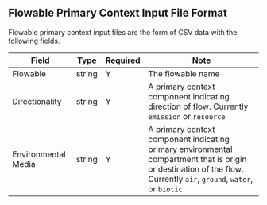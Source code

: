 ## Flowable Primary Context Input File Format

Flowable primary context input files are the form of CSV data with the following fields.

 Field | Type | Required |  Note |
----------- |  ---- | ---------| -----  |
 Flowable | string | Y | The flowable name |
 Directionality | string | Y | A primary context component indicating direction of flow. Currently `emission` or `resource` |
 Environmental Media | string | Y | A primary context component indicating primary environmental compartment that is origin or destination of the flow. Currently `air`, `ground`, `water`, or `biotic` |
